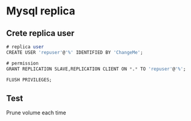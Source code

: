 # Mysql replica

## Crete replica user
```sql
# replica user
CREATE USER 'repuser'@'%' IDENTIFIED BY 'ChangeMe';

# permission
GRANT REPLICATION SLAVE,REPLICATION CLIENT ON *.* TO 'repuser'@'%';

FLUSH PRIVILEGES;
```

## Test
Prune volume each time